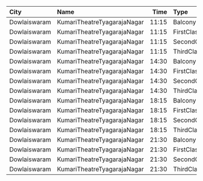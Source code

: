 | City         | Name                        |  Time | Type        | Price | Capacity | Booked |
| :----------- | :-------------------------- | ----: | :---------- | ----: | -------: | -----: |
| Dowlaiswaram | KumariTheatreTyagarajaNagar | 11:15 | Balcony     |  100₹ |      194 |    120 |
| Dowlaiswaram | KumariTheatreTyagarajaNagar | 11:15 | FirstClass  |  100₹ |      191 |    109 |
| Dowlaiswaram | KumariTheatreTyagarajaNagar | 11:15 | SecondClass |   60₹ |       69 |     69 |
| Dowlaiswaram | KumariTheatreTyagarajaNagar | 11:15 | ThirdClass  |   40₹ |      113 |    113 |
| Dowlaiswaram | KumariTheatreTyagarajaNagar | 14:30 | Balcony     |  100₹ |      194 |    120 |
| Dowlaiswaram | KumariTheatreTyagarajaNagar | 14:30 | FirstClass  |  100₹ |      191 |    109 |
| Dowlaiswaram | KumariTheatreTyagarajaNagar | 14:30 | SecondClass |   60₹ |       69 |     69 |
| Dowlaiswaram | KumariTheatreTyagarajaNagar | 14:30 | ThirdClass  |   40₹ |      113 |    113 |
| Dowlaiswaram | KumariTheatreTyagarajaNagar | 18:15 | Balcony     |  100₹ |      194 |    120 |
| Dowlaiswaram | KumariTheatreTyagarajaNagar | 18:15 | FirstClass  |  100₹ |      191 |    109 |
| Dowlaiswaram | KumariTheatreTyagarajaNagar | 18:15 | SecondClass |   60₹ |       69 |     69 |
| Dowlaiswaram | KumariTheatreTyagarajaNagar | 18:15 | ThirdClass  |   40₹ |      113 |    113 |
| Dowlaiswaram | KumariTheatreTyagarajaNagar | 21:30 | Balcony     |  100₹ |      194 |    120 |
| Dowlaiswaram | KumariTheatreTyagarajaNagar | 21:30 | FirstClass  |  100₹ |      191 |    109 |
| Dowlaiswaram | KumariTheatreTyagarajaNagar | 21:30 | SecondClass |   60₹ |       69 |     69 |
| Dowlaiswaram | KumariTheatreTyagarajaNagar | 21:30 | ThirdClass  |   40₹ |      113 |    113 |